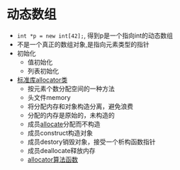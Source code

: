 # 动态数组
- `int *p = new int[42];`, 得到p是一个指向int的动态数组
- 不是一个真正的数组对象,是指向元素类型的指针
- 初始化
  - 值初始化
  - 列表初始化
- [标准库allocator类](allocator类.md)
  - 按元素个数分配空间的一种方法
  - 头文件memory
  - 将分配内存和对象构造分离，避免浪费
  - 分配的内存是原始的，未构造的
  - 成员[allocate](https://zh.cppreference.com/w/cpp/memory/allocator/allocate)分配而不构造
  - 成员construct构造对象
  - 成员destory销毁对象，接受一个析构函数指针
  - 成员deallocate释放内存
  - [allocator算法函数](#allocatoralgorithm)